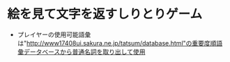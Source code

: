 # 絵を見て文字を返すしりとりゲーム

- プレイヤーの使用可能語彙は"http://www17408ui.sakura.ne.jp/tatsum/database.html"の重要度順語彙データベースから普通名詞を取り出して使用
